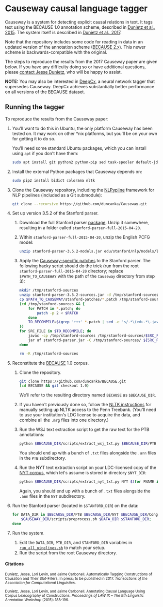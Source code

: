 # Causeway causal language tagger

Causeway is a system for detecting explicit causal relations in text. It tags text using the BECAUSE 1.0 annotation scheme, described in [Dunietz et al., 2015](http://www.cs.cmu.edu/~jdunietz/publications/causal-language-annotation.pdf). The system itself is described in [Dunietz et al., 2017](http://www.cs.cmu.edu/~jdunietz/publications/causeway-system.pdf).

Note that the repository includes some code for reading in data in an updated version of the annotation scheme ([BECAUSE 2.x](https://www.cs.cmu.edu/~jdunietz/publications/because-v2.pdf)). This newer scheme is backwards-compatible with the original.

The steps to reproduce the results from the 2017 Causeway paper are given below. If you have any difficulty doing so or have additional questions, please [contact Jesse Dunietz](mailto:jdunietz@cs.cmu.edu), who will be happy to assist.

**NOTE:** You may also be interested in [DeepCx](https://github.com/duncanka/lstm-causality-tagger), a neural network tagger that supersedes Causeway. DeepCx achieves substantially better performance on all versions of the BECAUSE dataset.


## Running the tagger
To reproduce the results from the Causeway paper:

1. You'll want to do this in Ubuntu, the only platform Causeway has been tested on. It may work on other *nix platforms, but you'll be on your own for getting it to do so.

   You'll need some standard Ubuntu packages, which you can install using `apt` if you don't have them:
   ```bash
   sudo apt install git python2 python-pip sed task-spooler default-jdk # or any JDK
   ```

2. Install the external Python packages that Causeway depends on:
   ```bash
   sudo pip2 install bidict colorama nltk
   ```

3. Clone the Causeway repository, including the [NLPypline](https://github.com/duncanka/NLPypline) framework for NLP pipelines (included as a Git submodule):

   ```bash
   git clone --recursive https://github.com/duncanka/Causeway.git
   ```

4. Set up version 3.5.2 of the Stanford parser.
   1. Download the full Stanford parser [package](https://nlp.stanford.edu/software/stanford-parser-full-2015-04-20.zip). Unzip it somewhere, resulting in a folder called `stanford-parser-full-2015-04-20`.

   2. Within `stanford-parser-full-2015-04-20`, unzip the English PCFG model:
      ```bash
      unzip stanford-parser-3.5.2-models.jar edu/stanford/nlp/models/lexparser/englishPCFG.ser.gz
      ```

   3. Apply the [Causeway-specific patches](../master/stanford-patches) to the Stanford parser. The following hacky script should do the trick (run from the root `stanford-parser-full-2015-04-20` directory; replace `$PATH_TO_CAUSEWAY` with the path of the `Causeway` directory from step 3):
      ```bash
      mkdir /tmp/stanford-sources
      unzip stanford-parser-3.5.2-sources.jar -d /tmp/stanford-sources
      cp $PATH_TO_CAUSEWAY/stanford-patches/*.patch /tmp/stanford-sources
      (cd /tmp/stanford-sources && {
          for PATCH in *.patch; do
              patch -p 2 < $PATCH
          done
          TO_RECOMPILE=$(grep '+++' *.patch | sed -e 's/.*\(edu.*\.java\).*/\1/' | sort | uniq)
      })
      for SRC_FILE in $TO_RECOMPILE; do
          javac -cp /tmp/stanford-sources /tmp/stanford-sources/$SRC_FILE
          jar uf stanford-parser.jar -C /tmp/stanford-sources/ ${SRC_FILE%.java}.class
      done

      rm -R /tmp/stanford-sources

      ```

5. Reconstitute the [BECAUSE](https://github.com/duncanka/BECauSE) 1.0 corpus.
   1. Clone the repository.
      ```bash
      git clone https://github.com/duncanka/BECAUSE.git
      (cd BECAUSE && git checkout 1.0)
      ```
      We'll refer to the resulting directory named `BECAUSE` as `$BECAUSE_DIR`.

   2. If you haven't previously done so, follow the [NLTK instructions](https://www.nltk.org/data.html#manual-installation) for manually setting up NLTK access to the Penn Treebank. (You'll need to use your institution's LDC license to acquire the data, and combine all the `.mrg` files into one directory.)

   3. Run the WSJ text extraction script to get the raw text for the PTB annotations:
      ```bash
      python $BECAUSE_DIR/scripts/extract_wsj_txt.py $BECAUSE_DIR/PTB
      ```
      You should end up with a bunch of `.txt` files alongside the `.ann` files in the `PTB` subdirectory.

   4. Run the NYT text extraction script on your LDC-licensed copy of the [NYT corpus](https://catalog.ldc.upenn.edu/LDC2008T19), which let's assume is stored in directory `$NYT_DIR`:
      ```bash
      python $BECAUSE_DIR/scripts/extract_nyt_txt.py NYT $(for FNAME in NYT/*.ann; do find $NYT_DIR -name $(basename "${FNAME%.ann}.xml"); done)
      ```
      Again, you should end up with a bunch of `.txt` files alongside the `.ann` files in the `NYT` subdirectory.

6. Run the Stanford parser (located in `$STANFORD_DIR`) on the data:
   ```bash
   for DATA_DIR in $BECAUSE_DIR/PTB $BECAUSE_DIR/NYT $BECAUSE_DIR/CongressionalHearings; do
       $CAUSEWAY_DIR/scripts/preprocess.sh $DATA_DIR $STANFORD_DIR;
   done
   ```

7. Run the system.
   1. Edit the `DATA_DIR`, `PTB_DIR`, and `STANFORD_DIR` variables in [`run_all_pipelines.sh`](scripts/run_all_pipelines.sh) to match your setup.
   2. Run the script from the root Causeway directory.

#### Citations

<sub>Dunietz, Jesse, Lori Levin, and Jaime Carbonell. Automatically Tagging Constructions of Causation and Their Slot-Fillers. In press; to be published in 2017. *Transactions of the Association for Computational Linguistics*.</sub>

<sub>Dunietz, Jesse, Lori Levin, and Jaime Carbonell. Annotating Causal Language Using Corpus Lexicography of Constructions. *Proceedings of LAW IX – The 9th Linguistic Annotation Workshop* (2015): 188-196.</sub>
